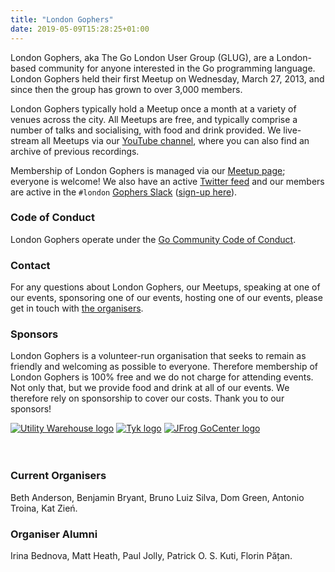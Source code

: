 ```yaml
---
title: "London Gophers"
date: 2019-05-09T15:28:25+01:00
---
```


London Gophers, aka The Go London User Group (GLUG), are a London-based community for anyone interested in the Go
programming language. London Gophers held their first Meetup on Wednesday, March 27, 2013, and since then the group has
grown to over 3,000 members.

London Gophers typically hold a Meetup once a month at a variety of venues across the city. All Meetups are free, and
typically comprise a number of talks and socialising, with food and drink provided. We live-stream all Meetups via our
[YouTube channel](https://youtube.com/LondonGophers), where you can also find an archive of previous recordings.

Membership of London Gophers is managed via our [Meetup page](https://www.meetup.com/LondonGophers/); everyone is
welcome! We also have an active [Twitter feed](https://twitter.com/LondonGophers) and our members are active in the
`#london` [Gophers Slack](https://gophers.slack.com/) ([sign-up here](https://invite.slack.golangbridge.org)).

### Code of Conduct

London Gophers operate under the [Go Community Code of Conduct](https://golang.org/conduct).

### Contact

For any questions about London Gophers, our Meetups, speaking at one of our events, sponsoring one of our events,
hosting one of our events, please get in touch with [the organisers](mailto:glug-organisers@googlegroups.com).

### Sponsors

London Gophers is a volunteer-run organisation that seeks to remain as friendly and welcoming as possible to everyone.
Therefore membership of London Gophers is 100% free and we do not charge for attending events. Not only that, but we
provide food and drink at all of our events. We therefore rely on sponsorship to cover our costs. Thank you to our
sponsors!

<div class="sponsors">
<a href="https://www.utilitywarehouse.co.uk" target="_blank"><img alt="Utility Warehouse logo" src="/images/sponsors/utilitywarehouse.jpg"/></a>
<a href="https://tyk.io/" target="_blank"><img alt="Tyk logo" src="/images/sponsors/tyk.png"/></a>
<a href="https://search.gocenter.io/" target="_blank"><img alt="JFrog GoCenter logo" src="/images/sponsors/gocenter.png"/></a>
</div>

<br/>
<br/>

### Current Organisers

Beth Anderson, Benjamin Bryant, Bruno Luiz Silva, Dom Green, Antonio Troina, Kat Zień.

### Organiser Alumni

Irina Bednova, Matt Heath, Paul Jolly, Patrick O. S. Kuti, Florin Pățan.


